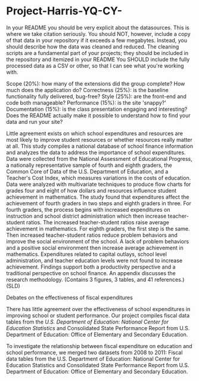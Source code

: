 # Project-Harris-YQ-CY-
In your README you should be very explicit about the datasources.  This is where we take citation seriously.
You should NOT, however, include a copy of that data in your repository if it exceeds a few megabytes.  Instead, you should describe how the data was cleaned and reduced.  The cleaning scripts are a fundamental part of your projects; they should be included in the repository and itemized in your README
You SHOULD include the fully processed data as a CSV or other, so that I can see what you're working with.


Scope (20%): how many of the extensions did the group complete? How much does the application do?
Correctness (25%): is the baseline functionality fully delivered, bug-free?
Style (25%): are the front-end and code both manageable?
Performance (15%): is the site 'snappy?'
Documentation (15%): is the class presentation engaging and interesting? Does the README actually make it possible to understand how to find your data and run your site?

Little agreement exists on which school expenditures and resources are most likely to improve student resources or whether resources really matter at all. This study compiles a national database of school finance information and analyzes the data to address the importance of school expenditures. Data were collected from the National Assessment of Educational Progress, a nationally representative sample of fourth and eighth graders, the Common Core of Data of the U.S. Department of Education, and a Teacher's Cost Index, which measures variations in the costs of education. Data were analyzed with multivariate techniques to produce flow charts for grades four and eight of how dollars and resources influence student achievement in mathematics. The study found that expenditures affect the achievement of fourth graders in two steps and eighth graders in three. For fourth graders, the process begins with increased expenditures on instruction and school district administration which then increase teacher-student ratios. The increased teacher-student ratios raise average achievement in mathematics. For eighth graders, the first step is the same. Then increased teacher-student ratios reduce problem behaviors and improve the social environment of the school. A lack of problem behaviors and a positive social environment then increase average achievement in mathematics. Expenditures related to capital outlays, school level administration, and teacher education levels were not found to increase achievement. Findings support both a productivity perspective and a traditional perspective on school finance. An appendix discusses the research methodology. (Contains 3 figures, 3 tables, and 41 references.) (SLD)

Debates on the effectiveness of fiscal expenditures 

There has little agreement over the effectiveness of school expenditures in improving school or student performance. Our project compiles fiscal data tables from the <em>U.S. Department of Education: National Center for Education Statistics</em> and Consolidated State Performance Report from U.S. Department of Education: Office of Elementary and Secondary Education. 


To investigate the relationship between fiscal expenditure on education and school performance, we merged two datasets from 2008 to 2011: Fiscal data tables from the U.S. Department of Education: National Center for Education Statistics and Consolidated State Performance Report from U.S. Department of Education: Office of Elementary and Secondary Education. 
